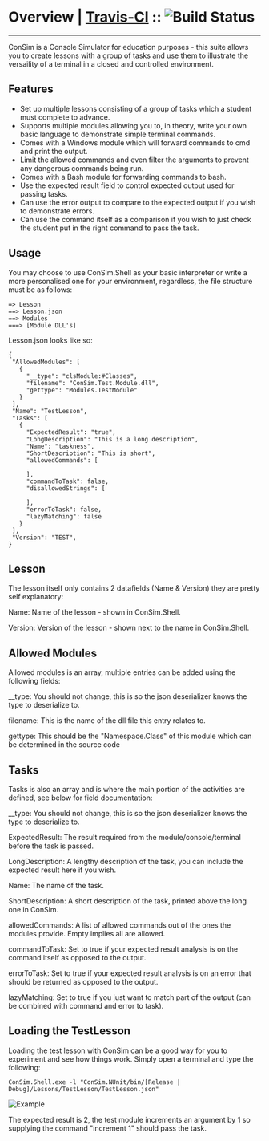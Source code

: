 # Overview | [Travis-CI](https://travis-ci.org/hazardfn/ConSim) :: ![Build Status](https://travis-ci.org/hazardfn/ConSim.svg)
--------
ConSim is a Console Simulator for education purposes - this suite allows you to create lessons with a group of tasks and use them
to illustrate the versaility of a terminal in a closed and controlled environment.

Features
--------
 * Set up multiple lessons consisting of a group of tasks which a student must complete to advance.
 * Supports multiple modules allowing you to, in theory, write your own basic language to demonstrate simple terminal commands.
 * Comes with a Windows module which will forward commands to cmd and print the output.
 * Limit the allowed commands and even filter the arguments to prevent any dangerous commands being run.
 * Comes with a Bash module for forwarding commands to bash.
 * Use the expected result field to control expected output used for passing tasks.
 * Can use the error output to compare to the expected output if you wish to demonstrate errors.
 * Can use the command itself as a comparison if you wish to just check the student put in the right command to pass the task.

Usage
--------
 You may choose to use ConSim.Shell as your basic interpreter or write a more personalised one for your environment,  regardless, the file structure must be as follows:

 ```
 => Lesson
 ==> Lesson.json
 ==> Modules
 ===> [Module DLL's]
 ```

 Lesson.json looks like so:

 ```
 {
  "AllowedModules": [
    {
      "__type": "clsModule:#Classes",
      "filename": "ConSim.Test.Module.dll",
      "gettype": "Modules.TestModule"
    }
  ],
  "Name": "TestLesson",
  "Tasks": [
    {
      "ExpectedResult": "true",
      "LongDescription": "This is a long description",
      "Name": "taskness",
      "ShortDescription": "This is short",
      "allowedCommands": [
    
      ],
      "commandToTask": false,
      "disallowedStrings": [
    
      ],
      "errorToTask": false,
      "lazyMatching": false
    }
  ],
  "Version": "TEST",
}
 ```

 Lesson
---------
 The lesson itself only contains 2 datafields (Name & Version) they are pretty self explanatory:

 Name: Name of the lesson - shown in ConSim.Shell.
 
 Version: Version of the lesson - shown next to the name in ConSim.Shell.


 Allowed Modules
----------
 Allowed modules is an array, multiple entries can be added using the following fields:

 __type: You should not change, this is so the json deserializer knows the type to deserialize to.
 
 filename: This is the name of the dll file this entry relates to.
 
 gettype: This should be the "Namespace.Class" of this module which can be determined in the source code


 Tasks
----------
 Tasks is also an array and is where the main portion of the activities are defined, see below for field documentation:

 __type: You should not change, this is so the json deserializer knows the type to deserialize to.
 
 ExpectedResult: The result required from the module/console/terminal before the task is passed.
 
 LongDescription: A lengthy description of the task, you can include the expected result here if you wish.
 
 Name: The name of the task.
 
 ShortDescription: A short description of the task, printed above the long one in ConSim.
 
 allowedCommands: A list of allowed commands out of the ones the modules provide. Empty implies all are allowed.
 
 commandToTask: Set to true if your expected result analysis is on the command itself as opposed to the output.
 
 errorToTask: Set to true if your expected result analysis is on an error that should be returned as opposed to the output.
 
 lazyMatching: Set to true if you just want to match part of the output (can be combined with command and error to task).

Loading the TestLesson
--------
 Loading the test lesson with ConSim can be a good way for you to experiment and see how things work. Simply open a  terminal and type the following:

 ```
 ConSim.Shell.exe -l "ConSim.NUnit/bin/[Release | Debug]/Lessons/TestLesson/TestLesson.json"
 ```
 ![Example](http://imageshack.com/a/img673/3586/A1RBZ2.png)

 The expected result is 2, the test module increments an argument by 1 so supplying the command "increment 1" should  pass the task.
